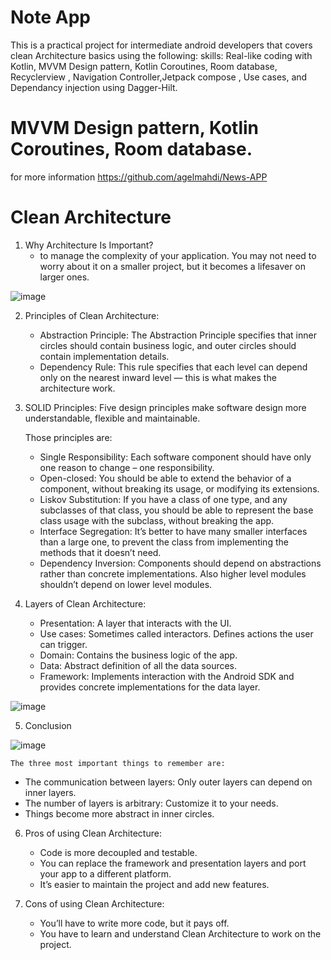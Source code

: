 # Note App

This is a practical project for intermediate android developers that covers clean Architecture basics using the following: skills: Real-like coding with Kotlin, MVVM Design pattern, Kotlin Coroutines, Room database, Recyclerview , Navigation Controller,Jetpack compose , Use cases, and Dependancy injection using Dagger-Hilt.

# MVVM Design pattern, Kotlin Coroutines, Room database.

for more information https://github.com/agelmahdi/News-APP

# Clean Architecture

1. Why Architecture Is Important?
   - to manage the complexity of your application. You may not need to worry about it on a smaller project, but it becomes a lifesaver on larger ones.
 
 
 ![image](https://user-images.githubusercontent.com/26491505/138539745-1be43639-a348-44da-8df6-4ac1d322591e.png)


2. Principles of Clean Architecture:
   - Abstraction Principle: The Abstraction Principle specifies that inner circles should contain business logic, and outer circles should contain implementation details.
   - Dependency Rule: This rule specifies that each level can depend only on the nearest inward level — this is what makes the architecture work.

3. SOLID Principles: Five design principles make software design more understandable, flexible and maintainable. 
    
    Those principles are:
    - Single Responsibility: Each software component should have only one reason to change – one responsibility.
    - Open-closed: You should be able to extend the behavior of a component, without breaking its usage, or modifying its extensions.
    - Liskov Substitution: If you have a class of one type, and any subclasses of that class, you should be able to represent the base class usage with the subclass, without breaking the app.
    - Interface Segregation: It’s better to have many smaller interfaces than a large one, to prevent the class from implementing the methods that it doesn’t need.
    - Dependency Inversion: Components should depend on abstractions rather than concrete implementations. Also higher level modules shouldn’t depend on lower level modules.

4. Layers of Clean Architecture: 
   - Presentation: A layer that interacts with the UI.
   - Use cases: Sometimes called interactors. Defines actions the user can trigger.
   - Domain: Contains the business logic of the app.
   - Data: Abstract definition of all the data sources.
   - Framework: Implements interaction with the Android SDK and provides concrete implementations for the data layer.


![image](https://user-images.githubusercontent.com/26491505/138540672-d123dbe6-faf1-4e03-8cfe-8d9e47581219.png)

5. Conclusion

![image](https://user-images.githubusercontent.com/26491505/138559779-49b8c6a2-e1cd-49d7-ab3c-eeaba5ca40ca.png)

    The three most important things to remember are:

   - The communication between layers: Only outer layers can depend on inner layers.
   - The number of layers is arbitrary: Customize it to your needs.
   - Things become more abstract in inner circles.
   
6. Pros of using Clean Architecture:

   - Code is more decoupled and testable.
   - You can replace the framework and presentation layers and port your app to a different platform.
   - It’s easier to maintain the project and add new features.
   
7. Cons of using Clean Architecture:

   - You’ll have to write more code, but it pays off.
   - You have to learn and understand Clean Architecture to work on the project.






